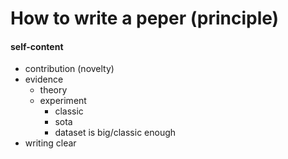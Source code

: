 # How to write a peper (principle)

#### self-content
- contribution (novelty)
- evidence 
    - theory
    - experiment
        - classic
        - sota
        - dataset is big/classic enough 
- writing clear

